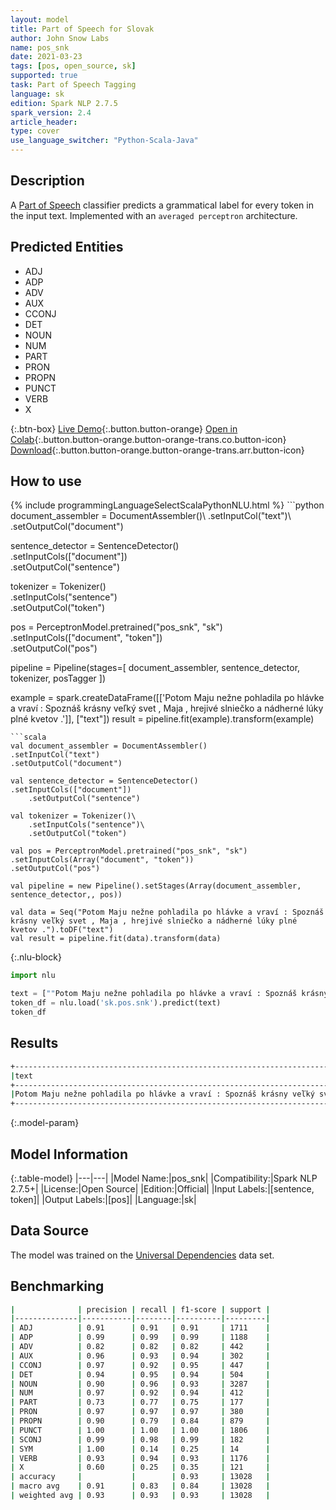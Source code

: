 ```yaml
---
layout: model
title: Part of Speech for Slovak
author: John Snow Labs
name: pos_snk
date: 2021-03-23
tags: [pos, open_source, sk]
supported: true
task: Part of Speech Tagging
language: sk
edition: Spark NLP 2.7.5
spark_version: 2.4
article_header:
type: cover
use_language_switcher: "Python-Scala-Java"
---
```


## Description

A [Part of Speech](https://en.wikipedia.org/wiki/Part_of_speech) classifier predicts a grammatical label for every token in the input text. Implemented with an `averaged perceptron` architecture.

## Predicted Entities

- ADJ
- ADP
- ADV
- AUX
- CCONJ
- DET
- NOUN
- NUM
- PART
- PRON
- PROPN
- PUNCT
- VERB
- X

{:.btn-box}
[Live Demo](https://demo.johnsnowlabs.com/public/GRAMMAR_EN/){:.button.button-orange}
[Open in Colab](https://colab.research.google.com/github/JohnSnowLabs/spark-nlp-workshop/blob/master/tutorials/streamlit_notebooks/GRAMMAR_EN.ipynb){:.button.button-orange.button-orange-trans.co.button-icon}
[Download](https://s3.amazonaws.com/auxdata.johnsnowlabs.com/public/models/pos_snk_sk_2.7.5_2.4_1616510497891.zip){:.button.button-orange.button-orange-trans.arr.button-icon}

## How to use



<div class="tabs-box" markdown="1">
{% include programmingLanguageSelectScalaPythonNLU.html %}
```python
document_assembler = DocumentAssembler()\
.setInputCol("text")\
.setOutputCol("document")

sentence_detector = SentenceDetector()\
.setInputCols(["document"])\
.setOutputCol("sentence")


tokenizer = Tokenizer()\
    .setInputCols("sentence")\
    .setOutputCol("token")

pos = PerceptronModel.pretrained("pos_snk", "sk")\
.setInputCols(["document", "token"])\
.setOutputCol("pos")

pipeline = Pipeline(stages=[
document_assembler,
sentence_detector,
tokenizer,
posTagger
])

example = spark.createDataFrame([['Potom Maju nežne pohladila po hlávke a vraví : Spoznáš krásny veľký svet , Maja , hrejivé slniečko a nádherné lúky plné kvetov .']], ["text"])
result = pipeline.fit(example).transform(example)
```
```scala
val document_assembler = DocumentAssembler()
.setInputCol("text")
.setOutputCol("document")

val sentence_detector = SentenceDetector()
.setInputCols(["document"])
	.setOutputCol("sentence")

val tokenizer = Tokenizer()\
    .setInputCols("sentence")\
    .setOutputCol("token")

val pos = PerceptronModel.pretrained("pos_snk", "sk")
.setInputCols(Array("document", "token"))
.setOutputCol("pos")

val pipeline = new Pipeline().setStages(Array(document_assembler, sentence_detector,, pos))

val data = Seq("Potom Maju nežne pohladila po hlávke a vraví : Spoznáš krásny veľký svet , Maja , hrejivé slniečko a nádherné lúky plné kvetov .").toDF("text")
val result = pipeline.fit(data).transform(data)
```

{:.nlu-block}
```python
import nlu

text = [""Potom Maju nežne pohladila po hlávke a vraví : Spoznáš krásny veľký svet , Maja , hrejivé slniečko a nádherné lúky plné kvetov .""]
token_df = nlu.load('sk.pos.snk').predict(text)
token_df
```
</div>

## Results

```bash
+--------------------------------------------------------------------------------------------------------------------------------+------------------------------------------------------------------------------------------------------------------------------------------------+
|text                                                                                                                            |result                                                                                                                                          |
+--------------------------------------------------------------------------------------------------------------------------------+------------------------------------------------------------------------------------------------------------------------------------------------+
|Potom Maju nežne pohladila po hlávke a vraví : Spoznáš krásny veľký svet , Maja , hrejivé slniečko a nádherné lúky plné kvetov .|[ADV, PROPN, ADV, VERB, ADP, NOUN, CCONJ, VERB, PUNCT, VERB, ADJ, ADJ, NOUN, PUNCT, PROPN, PUNCT, ADJ, NOUN, CCONJ, ADJ, NOUN, ADJ, NOUN, PUNCT]|
+--------------------------------------------------------------------------------------------------------------------------------+------------------------------------------------------------------------------------------------------------------------------------------------+
```

{:.model-param}
## Model Information

{:.table-model}
|---|---|
|Model Name:|pos_snk|
|Compatibility:|Spark NLP 2.7.5+|
|License:|Open Source|
|Edition:|Official|
|Input Labels:|[sentence, token]|
|Output Labels:|[pos]|
|Language:|sk|

## Data Source

The model was trained on the [Universal Dependencies](https://www.universaldependencies.org) data set.

## Benchmarking

```bash
|              | precision | recall | f1-score | support |
|--------------|-----------|--------|----------|---------|
| ADJ          | 0.91      | 0.91   | 0.91     | 1711    |
| ADP          | 0.99      | 0.99   | 0.99     | 1188    |
| ADV          | 0.82      | 0.82   | 0.82     | 442     |
| AUX          | 0.96      | 0.93   | 0.94     | 302     |
| CCONJ        | 0.97      | 0.92   | 0.95     | 447     |
| DET          | 0.94      | 0.95   | 0.94     | 504     |
| NOUN         | 0.90      | 0.96   | 0.93     | 3287    |
| NUM          | 0.97      | 0.92   | 0.94     | 412     |
| PART         | 0.73      | 0.77   | 0.75     | 177     |
| PRON         | 0.97      | 0.97   | 0.97     | 380     |
| PROPN        | 0.90      | 0.79   | 0.84     | 879     |
| PUNCT        | 1.00      | 1.00   | 1.00     | 1806    |
| SCONJ        | 0.99      | 0.98   | 0.99     | 182     |
| SYM          | 1.00      | 0.14   | 0.25     | 14      |
| VERB         | 0.93      | 0.94   | 0.93     | 1176    |
| X            | 0.60      | 0.25   | 0.35     | 121     |
| accuracy     |           |        | 0.93     | 13028   |
| macro avg    | 0.91      | 0.83   | 0.84     | 13028   |
| weighted avg | 0.93      | 0.93   | 0.93     | 13028   |
```